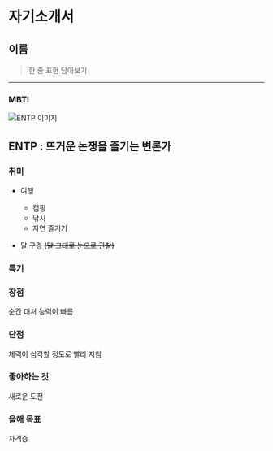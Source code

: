 # 자기소개서
## 이름
> 한 줄 표현 담아보기
---
### MBTI
![ENTP 이미지](https://search.pstatic.net/common/?src=http%3A%2F%2Fblogfiles.naver.net%2FMjAyMTA3MjFfMjM5%2FMDAxNjI2ODI4NzQxOTMw.vWjt3zwSOdvolFjvoK_GX0U7GvxIeaGXLMUcAJLZzWQg.TQQYYB_TZzH12sWEGyPna5Yng3tgrON4k3KEVwGQN1Mg.JPEG.dladbsk500%2F%25B4%25D9%25BF%25EE%25B7%25CE%25B5%25E5%25C6%25C4%25C0%25CF%25A3%25AD25.jpg&type=sc960_832)

**ENTP** : 뜨거운 논쟁을 즐기는 변론가
---
### 취미
- 여행
  - 캠핑
  - 낚시
  - 자연 즐기기

- 달 구경 ~~(말 그대로 눈으로 관찰)~~

### 특기

### 장점
순간 대처 능력이 빠름

### 단점
체력이 심각할 정도로 빨리 지침

### 좋아하는 것
새로운 도전

### 올해 목표
자격증